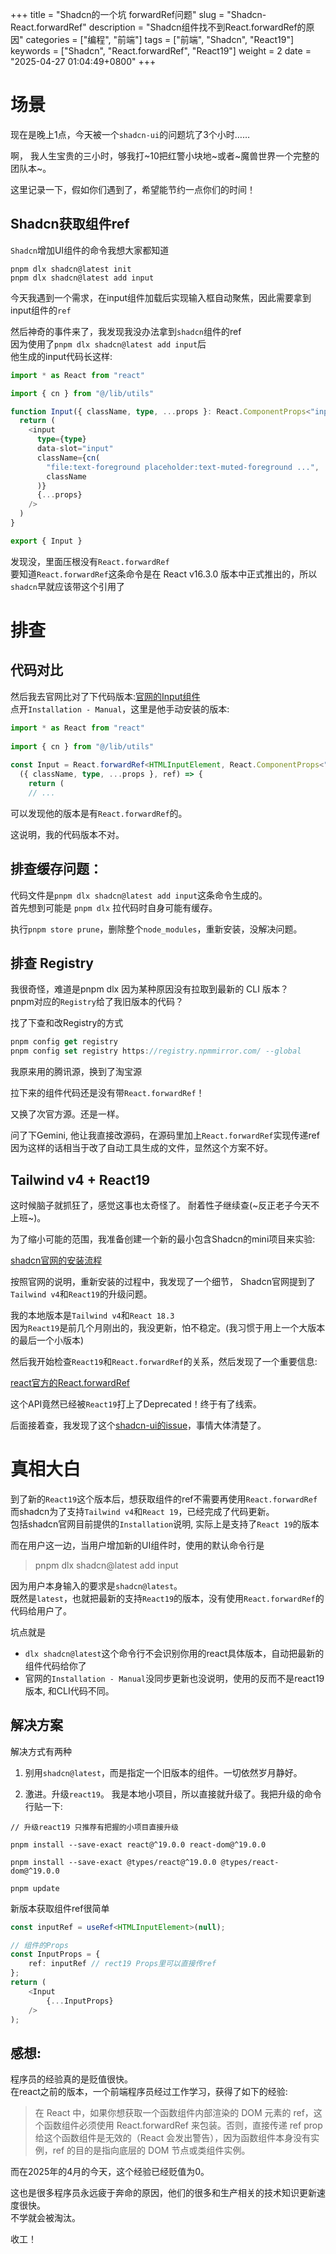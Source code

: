 +++
title = "Shadcn的一个坑 forwardRef问题"
slug = "Shadcn-React.forwardRef"
description = "Shadcn组件找不到React.forwardRef的原因"
categories = ["编程", "前端"]
tags = ["前端", "Shadcn", "React19"]
keywords = ["Shadcn", "React.forwardRef", "React19"]
weight = 2
date = "2025-04-27 01:04:49+0800"
+++


# 场景
现在是晚上1点，今天被一个`shadcn-ui`的问题坑了3个小时……

啊， 我人生宝贵的三小时，够我打~10把红警小块地~或者~魔兽世界一个完整的团队本~。 

这里记录一下，假如你们遇到了，希望能节约一点你们的时间！

## Shadcn获取组件ref


`Shadcn`增加UI组件的命令我想大家都知道

```
pnpm dlx shadcn@latest init
pnpm dlx shadcn@latest add input
```

今天我遇到一个需求，在input组件加载后实现输入框自动聚焦，因此需要拿到input组件的`ref`

然后神奇的事件来了，我发现我没办法拿到`shadcn`组件的ref  
因为使用了`pnpm dlx shadcn@latest add input`后  
他生成的input代码长这样:

```typescript
import * as React from "react"

import { cn } from "@/lib/utils"

function Input({ className, type, ...props }: React.ComponentProps<"input">) {
  return (
    <input
      type={type}
      data-slot="input"
      className={cn(
        "file:text-foreground placeholder:text-muted-foreground ...",
        className
      )}
      {...props}
    />
  )
}

export { Input }
```

发现没，里面压根没有`React.forwardRef`  
要知道`React.forwardRef`这条命令是在 React v16.3.0 版本中正式推出的，所以`shadcn`早就应该带这个引用了

# 排查

## 代码对比

然后我去官网比对了下代码版本:[官网的Input组件](https://ui.shadcn.com/docs/components/input)  
点开`Installation - Manual`，这里是他手动安装的版本:

```typescript
import * as React from "react"
 
import { cn } from "@/lib/utils"
 
const Input = React.forwardRef<HTMLInputElement, React.ComponentProps<"input">>(
  ({ className, type, ...props }, ref) => {
    return (
    // ...
```

可以发现他的版本是有`React.forwardRef`的。

这说明，我的代码版本不对。

## 排查缓存问题：

代码文件是`pnpm dlx shadcn@latest add input`这条命令生成的。  
首先想到可能是 `pnpm dlx` 拉代码时自身可能有缓存。

执行`pnpm store prune`，删除整个`node_modules`，重新安装，没解决问题。

## 排查 Registry

我很奇怪，难道是pnpm dlx 因为某种原因没有拉取到最新的 CLI 版本？  
pnpm对应的`Registry`给了我旧版本的代码？

找了下查和改Registry的方式  

```typescript
pnpm config get registry
pnpm config set registry https://registry.npmmirror.com/ --global
```

我原来用的腾讯源，换到了淘宝源

拉下来的组件代码还是没有带`React.forwardRef`！

又换了次官方源。还是一样。

问了下Gemini, 他让我直接改源码，在源码里加上`React.forwardRef`实现传递ref  
因为这样的话相当于改了自动工具生成的文件，显然这个方案不好。

## Tailwind v4 + React19


这时候脑子就抓狂了，感觉这事也太奇怪了。  耐着性子继续查(~反正老子今天不上班~)。

为了缩小可能的范围，我准备创建一个新的最小包含Shadcn的mini项目来实验:

[shadcn官网的安装流程](https://ui.shadcn.com/docs/installation/vite)

按照官网的说明，重新安装的过程中，我发现了一个细节， Shadcn官网提到了 `Tailwind v4`和`React19`的升级问题。

我的本地版本是`Tailwind v4`和`React 18.3`  
因为`React19`是前几个月刚出的，我没更新，怕不稳定。(我习惯于用上一个大版本的最后一个小版本)


然后我开始检查`React19`和`React.forwardRef`的关系，然后发现了一个重要信息:

[react官方的React.forwardRef](https://react.dev/reference/react/forwardRef)

这个API竟然已经被`React19`打上了Deprecated！终于有了线索。

后面接着查，我发现了这个[shadcn-ui的issue](https://github.com/shadcn-ui/ui/issues/6739)，事情大体清楚了。

# 真相大白

到了新的`React19`这个版本后，想获取组件的ref不需要再使用`React.forwardRef`  
而shadcn为了支持`Tailwind v4`和`React 19`，已经完成了代码更新。  
包括shadcn官网目前提供的`Installation`说明, 实际上是支持了`React 19`的版本

而在用户这一边，当用户增加新的UI组件时，使用的默认命令行是 
> pnpm dlx shadcn@latest add input


因为用户本身输入的要求是`shadcn@latest`。  
既然是`latest`，也就把最新的支持`React19`的版本，没有使用`React.forwardRef`的代码给用户了。

坑点就是 
- `dlx shadcn@latest`这个命令行不会识别你用的react具体版本，自动把最新的组件代码给你了
- 官网的`Installation - Manual`没同步更新也没说明，使用的反而不是react19版本, 和CLI代码不同。

## 解决方案 

解决方式有两种

1. 别用`shadcn@latest`，而是指定一个旧版本的组件。一切依然岁月静好。

2. 激进。升级`react19`。 我是本地小项目，所以直接就升级了。我把升级的命令行贴一下:


```
// 升级react19 只推荐有把握的小项目直接升级

pnpm install --save-exact react@^19.0.0 react-dom@^19.0.0

pnpm install --save-exact @types/react@^19.0.0 @types/react-dom@^19.0.0

pnpm update
```

新版本获取组件ref很简单

```typescript
const inputRef = useRef<HTMLInputElement>(null);

// 组件的Props
const InputProps = {
    ref: inputRef // rect19 Props里可以直接传ref
};
return (
    <Input 
        {...InputProps}
    />
);
```

## 感想:

程序员的经验真的是贬值很快。  
在react之前的版本，一个前端程序员经过工作学习，获得了如下的经验:
> 在 React 中，如果你想获取一个函数组件内部渲染的 DOM 元素的 ref，这个函数组件必须使用 React.forwardRef 来包装。否则，直接传递 ref prop 给这个函数组件是无效的（React 会发出警告），因为函数组件本身没有实例，ref 的目的是指向底层的 DOM 节点或类组件实例。

而在2025年的4月的今天，这个经验已经贬值为0。

这也是很多程序员永远疲于奔命的原因，他们的很多和生产相关的技术知识更新速度很快。  
不学就会被淘汰。

收工！





